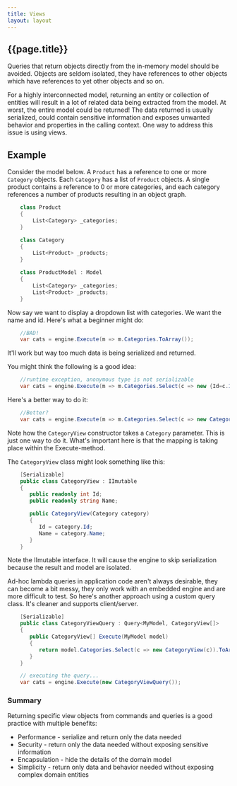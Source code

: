 ```yaml
---
title: Views
layout: layout
---
```

## {{page.title}}
Queries that return objects directly from the in-memory model should be avoided. Objects are seldom isolated, they have references to other objects which have references to yet other objects and so on. 

For a highly interconnected model, returning an entity or collection of entities will result in a lot of related data being extracted from the model. At worst, the entire model could be returned! The data returned is usually serialized, could contain sensitive information and exposes unwanted behavior and properties in the calling context. One way to address this issue is using views.

## Example
Consider the model  below. A `Product` has a reference to one or more `Category` objects. Each `Category` has a list of `Product` objects. A single product contains a reference to 0 or more categories, and each category references a number of products resulting in an object graph.
```csharp
    class Product
    {
        List<Category> _categories;
    }

    class Category
    {
        List<Product> _products;
    }

    class ProductModel : Model
    {
        List<Category> _categories;
        List<Product> _products;
    }
```
Now say we want to display a dropdown list with categories. We want the name and id. 
Here's what a beginner might do: 
```csharp
    //BAD!
    var cats = engine.Execute(m => m.Categories.ToArray());
```
It'll work but way too much data is being serialized and returned.

You might think the following is a good idea:
```csharp
    //runtime exception, anonymous type is not serializable
    var cats = engine.Execute(m => m.Categories.Select(c => new {Id=c.Id, Name=c.Name}).ToArray());
```
Here's a better way to do it:
```csharp
    //Better?
    var cats = engine.Execute(m => m.Categories.Select(c => new CategoryView(c)).ToList());
```
Note how the `CategoryView` constructor takes a `Category` parameter. This is just one way to do it. What's
important here is that the mapping is taking place within the Execute-method. 

The `CategoryView` class might look something like this:
```csharp
    [Serializable]
    public class CategoryView : IImutable
    {
       public readonly int Id;
       public readonly string Name;

       public CategoryView(Category category)
       {
          Id = category.Id;
          Name = category.Name;
       }
    }
```
Note the IImutable interface. It will cause the engine to skip serialization because the result and model are isolated.

Ad-hoc lambda queries in application code aren't always desirable, they can become a bit messy, they only work with an embedded engine and are more difficult to test. So here's another approach using a custom query class. It's cleaner and supports client/server.

```csharp
    [Serializable]
    public class CategoryViewQuery : Query<MyModel, CategoryView[]>
    {
       public CategoryView[] Execute(MyModel model)
       {
          return model.Categories.Select(c => new CategoryView(c)).ToArray();
       }
    }

    // executing the query...
    var cats = engine.Execute(new CategoryViewQuery());
```
### Summary
Returning specific view objects from commands and queries is a good practice with multiple benefits:
* Performance - serialize and return only the data needed
* Security - return only the data needed without exposing sensitive information
* Encapsulation - hide the details of the domain model
* Simplicity - return only data and behavior needed without exposing complex domain entities